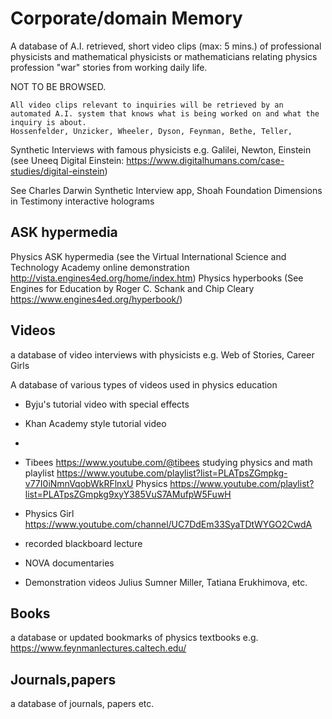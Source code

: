 # Corporate/domain Memory

A database of A.I. retrieved, short video clips (max: 5 mins.) of professional physicists and mathematical physicists or mathematicians relating physics profession "war" stories from working daily life. 

NOT TO BE BROWSED. 
    
    All video clips relevant to inquiries will be retrieved by an automated A.I. system that knows what is being worked on and what the inquiry is about.
    Hossenfelder, Unzicker, Wheeler, Dyson, Feynman, Bethe, Teller,

Synthetic Interviews with famous physicists
    e.g. Galilei, Newton, Einstein (see Uneeq Digital Einstein: https://www.digitalhumans.com/case-studies/digital-einstein)

See Charles Darwin Synthetic Interview app, Shoah Foundation Dimensions in Testimony interactive holograms 

## ASK hypermedia
Physics ASK hypermedia (see the Virtual International Science and Technology Academy online demonstration http://vista.engines4ed.org/home/index.htm) 
Physics hyperbooks (See Engines for Education by Roger C. Schank and Chip Cleary https://www.engines4ed.org/hyperbook/)


## Videos
a database of video interviews with physicists
e.g. Web of Stories, Career Girls


A database of various types of videos used in physics education


- Byju's tutorial video with special effects
- Khan Academy style tutorial video
- 
- Tibees https://www.youtube.com/@tibees
     studying physics and math playlist https://www.youtube.com/playlist?list=PLATpsZGmpkg-v77I0iNmnVqobWkRFlnxU
     Physics https://www.youtube.com/playlist?list=PLATpsZGmpkg9xyY385VuS7AMufpW5FuwH
  
- Physics Girl https://www.youtube.com/channel/UC7DdEm33SyaTDtWYGO2CwdA
- recorded blackboard lecture
- NOVA documentaries

- Demonstration videos
  Julius Sumner Miller, Tatiana Erukhimova, etc.
 
## Books
a database or updated bookmarks of physics textbooks
 e.g. https://www.feynmanlectures.caltech.edu/

## Journals,papers
a database of journals, papers etc.






    








